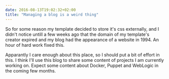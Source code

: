 ```yaml
---
date: 2016-08-13T19:02:32+02:00
title: "Managing a blog is a weird thing"
---
```


So for some reason my template decided to store it's css externally, and I didn't notice untill a few weeks ago that the domain of my template's creator expired and my blog had the appearance of a website in 1994. An hour of hard work fixed this.

Apparantly I care enough about this place, so I should put a bit of effort in this. I think I'll use this blog to share some content of projects I am currently working on. Expect some content about Docker, Puppet and WebLogic in the coming few months.
